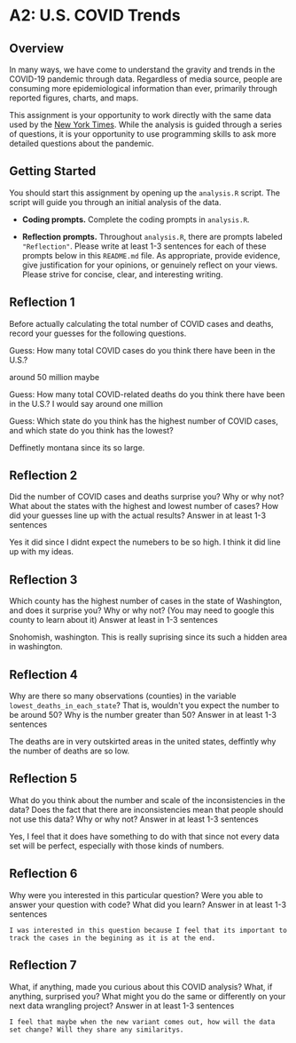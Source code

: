 # A2: U.S. COVID Trends

## Overview
In many ways, we have come to understand the gravity and trends in the COVID-19 pandemic through data. Regardless of media source, people are consuming more epidemiological information than ever, primarily through reported figures, charts, and maps.

This assignment is your opportunity to work directly with the same data used by the [New York Times](https://github.com/nytimes/covid-19-data/). While the analysis is guided through a series of questions, it is your opportunity to use programming skills to ask more detailed questions about the pandemic.

## Getting Started
You should start this assignment by opening up the `analysis.R` script. The script will guide you through an initial analysis of the data.

* **Coding prompts.** Complete the coding prompts in `analysis.R`.

* **Reflection prompts.** Throughout `analysis.R`, there are prompts labeled `"Reflection"`. Please write at least 1-3 sentences for each of these prompts below in this `README.md` file. As appropriate, provide evidence, give justification for your opinions, or genuinely reflect on your views. Please strive for concise, clear, and interesting writing.

## Reflection 1
Before actually calculating the total number of COVID cases and deaths, record your guesses for the following questions.

Guess: How many total COVID cases do you think there have been in the U.S.?

   around 50 million maybe
   
Guess: How many total COVID-related deaths do you think there have been in the U.S.?
   I would say around one million
   
Guess: Which state do you think has the highest number of COVID cases, and which state do you think has the lowest?

  Deffinetly montana since its so large. 

## Reflection 2
Did the number of COVID cases and deaths surprise you? Why or why not? What about the states with the highest and lowest number of cases? How did your guesses line up with the actual results? Answer in at least 1-3 sentences

Yes it did since I didnt expect the numebers to be so high. I think it did line up with my ideas. 

## Reflection 3
Which county has the highest number of cases in the state of Washington, and does it surprise you? Why or why not? (You may need to google this county to learn about it) Answer at least in 1-3 sentences

  Snohomish, washington. This is really suprising since its such a hidden area in washington.
    
## Reflection 4
Why are there so many observations (counties) in the variable `lowest_deaths_in_each_state`? That is, wouldn't you expect the number to be around 50? Why is the number greater than 50? Answer in at least 1-3 sentences

 The deaths are in very outskirted areas in the united states, deffintly why the number of deaths are so low.
    

## Reflection 5
What do you think about the number and scale of the inconsistencies in the data? Does the fact that there are inconsistencies mean that people should not use this data? Why or why not? Answer in at least 1-3 sentences

   Yes, I feel that it does have something to do with that since not every data set will be perfect, especially with those kinds of numbers. 


## Reflection 6
Why were you interested in this particular question? Were you able to answer your question with code? What did you learn? Answer in at least 1-3 sentences

    I was interested in this question because I feel that its important to track the cases in the begining as it is at the end. 

## Reflection 7
What, if anything, made you curious about this COVID analysis? What, if anything, surprised you? What might you do the same or differently on your next data wrangling project? Answer in at least 1-3 sentences

    I feel that maybe when the new variant comes out, how will the data set change? Will they share any similaritys. 
